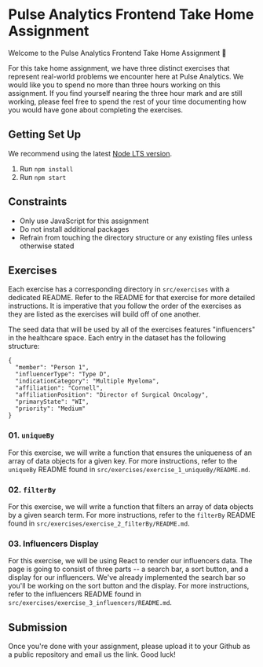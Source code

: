 # Pulse Analytics Frontend Take Home Assignment

Welcome to the Pulse Analytics Frontend Take Home Assignment 👋

For this take home assignment, we have three distinct exercises that represent real-world problems we encounter here at Pulse Analytics. We would like you to spend no more than three hours working on this assignment. If you find yourself nearing the three hour mark and are still working, please feel free to spend the rest of your time documenting how you would have gone about completing the exercises.

## Getting Set Up

We recommend using the latest [Node LTS version](https://nodejs.org/en/).

1. Run `npm install`
2. Run `npm start`

## Constraints

- Only use JavaScript for this assignment
- Do not install additional packages
- Refrain from touching the directory structure or any existing files unless otherwise stated

## Exercises

Each exercise has a corresponding directory in `src/exercises` with a dedicated README. Refer to the README for that exercise for more detailed instructions. It is imperative that you follow the order of the exercises as they are listed as the exercises will build off of one another.

The seed data that will be used by all of the exercises features "influencers" in the healthcare space. Each entry in the dataset has the following structure:

```
{
  "member": "Person 1",
  "influencerType": "Type D",
  "indicationCategory": "Multiple Myeloma",
  "affiliation": "Cornell",
  "affiliationPosition": "Director of Surgical Oncology",
  "primaryState": "WI",
  "priority": "Medium"
}
```

### 01. `uniqueBy`

For this exercise, we will write a function that ensures the uniqueness of an array of data objects for a given key. For more instructions, refer to the `uniqueBy` README found in `src/exercises/exercise_1_uniqueBy/README.md`.

### 02. `filterBy`

For this exercise, we will write a function that filters an array of data objects by a given search term. For more instructions, refer to the `filterBy` README found in `src/exercises/exercise_2_filterBy/README.md`.

### 03. Influencers Display

For this exercise, we will be using React to render our influencers data. The page is going to consist of three parts -- a search bar, a sort button, and a display for our influencers. We've already implemented the search bar so you'll be working on the sort button and the display. For more instructions, refer to the influencers README found in `src/exercises/exercise_3_influencers/README.md`.

## Submission

Once you're done with your assignment, please upload it to your Github as a public repository and email us the link. Good luck!
